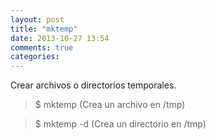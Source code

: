 ```yaml
---
layout: post
title: "mktemp"
date: 2013-10-27 13:54
comments: true
categories: 
---
```

Crear archivos o directorios temporales.

>$ mktemp (Crea un archivo en /tmp)

>$ mktemp -d (Crea un directorio en /tmp)

